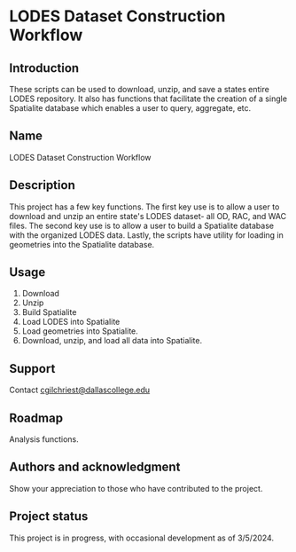 # LODES Dataset Construction Workflow



## Introduction

These scripts can be used to download, unzip, and save a states entire LODES repository. It also has functions that facilitate the creation of a single Spatialite database which enables a user to query, aggregate, etc. 

## Name
LODES Dataset Construction Workflow

## Description
This project has a few key functions. The first key use is to allow a user to download and unzip an entire state's LODES dataset- all OD, RAC, and WAC files. The second key use is to allow a user to build a Spatialite database with the organized LODES data. Lastly, the scripts have utility for loading in geometries into the Spatialite database.

## Usage
1. Download
2. Unzip
3. Build Spatialite
4. Load LODES into Spatialite
5. Load geometries into Spatialite.
6. Download, unzip, and load all data into Spatialite.

## Support
Contact cgilchriest@dallascollege.edu

## Roadmap
Analysis functions. 

## Authors and acknowledgment
Show your appreciation to those who have contributed to the project.

## Project status
This project is in progress, with occasional development as of 3/5/2024.
